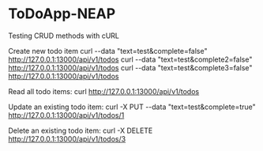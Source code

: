 # ToDoApp-NEAP


Testing CRUD methods with cURL

Create new todo item
curl --data "text=test&complete=false" http://127.0.0.1:13000/api/v1/todos
curl --data "text=test&complete2=false" http://127.0.0.1:13000/api/v1/todos
curl --data "text=test&complete3=false" http://127.0.0.1:13000/api/v1/todos

Read all todo items:
curl http://127.0.0.1:13000/api/v1/todos

Update an existing todo item:
curl -X PUT --data "text=test&complete=true" http://127.0.0.1:13000/api/v1/todos/1

Delete an existing todo item:
curl -X DELETE http://127.0.0.1:13000/api/v1/todos/3